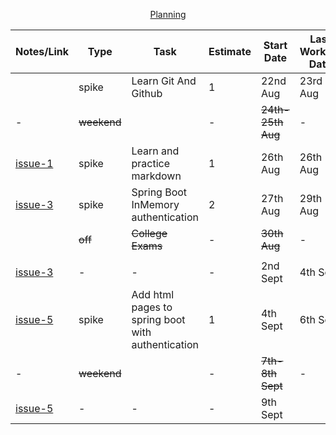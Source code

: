<p align="center"><ins>Planning</ins></p>

| Notes/Link                                                            | Type        | Task                                              | Estimate | Start Date        | Last Working Date | Actual |
|-----------------------------------------------------------------------|-------------|---------------------------------------------------|----------|-------------------|-------------------|--------|
|                                                                       | spike       | Learn Git And Github                              | 1        | 22nd Aug          | 23rd Aug          | 2      |
| -                                                                     | ~~weekend~~ |                                                   | -        | ~~24th-25th Aug~~ | -                 | -      |
| [issue-1](https://github.com/collaboncode/learning-platform/issues/1) | spike       | Learn and practice markdown                       | 1        | 26th Aug          | 26th Aug          | 1      |
| [issue-3](https://github.com/collaboncode/learning-platform/issues/3) | spike       | Spring Boot InMemory authentication               | 2        | 27th Aug          | 29th Aug          | 3      |
|                                                                       | ~~off~~     | ~~College Exams~~                                 | -        | ~~30th Aug~~      | -                 | -      |
|                                                                       |             |                                                   |          |                   |                   |        |
| [issue-3](https://github.com/collaboncode/learning-platform/issues/3) | -           | -                                                 | -        | 2nd Sept          | 4th Sept          | 3      |
| [issue-5](https://github.com/collaboncode/learning-platform/issues/5) | spike       | Add html pages to spring boot with authentication | 1        | 4th Sept          | 6th Sept          | 3      |
| -                                                                     | ~~weekend~~ |                                                   | -        | ~~7th-8th Sept~~  | -                 | -      |
| [issue-5](https://github.com/collaboncode/learning-platform/issues/5) | -           | -                                                 | -        | 9th Sept          |                   | ???    |
